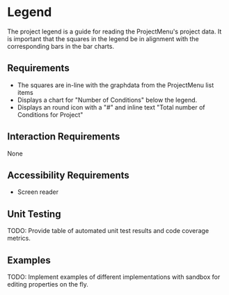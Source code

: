 # Legend

The project legend is a guide for reading the ProjectMenu's project data. It is important that the squares in the legend be in alignment with the corresponding bars in the bar charts.

## Requirements

* The squares are in-line with the graphdata from the ProjectMenu list items
* Displays a chart for "Number of Conditions" below the legend.
* Displays an round icon with a "#" and inline text "Total number of Conditions for Project"


## Interaction Requirements

None

## Accessibility Requirements

* Screen reader

## Unit Testing

TODO: Provide table of automated unit test results and code coverage metrics.

## Examples

TODO: Implement examples of different implementations with sandbox for editing
properties on the fly.